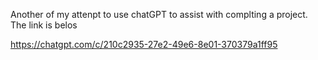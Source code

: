 
Another of my attenpt to use chatGPT to assist with complting a project. The link is belos

https://chatgpt.com/c/210c2935-27e2-49e6-8e01-370379a1ff95
